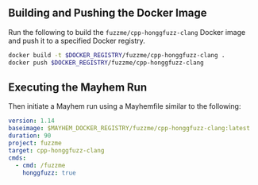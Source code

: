 ## Building and Pushing the Docker Image

Run the following to build the `fuzzme/cpp-honggfuzz-clang` Docker image and push it to a specified Docker registry.

```sh
docker build -t $DOCKER_REGISTRY/fuzzme/cpp-honggfuzz-clang .
docker push $DOCKER_REGISTRY/fuzzme/cpp-honggfuzz-clang
```

## Executing the Mayhem Run

Then initiate a Mayhem run using a Mayhemfile similar to the following:

```yaml
version: 1.14
baseimage: $MAYHEM_DOCKER_REGISTRY/fuzzme/cpp-honggfuzz-clang:latest
duration: 90
project: fuzzme
target: cpp-honggfuzz-clang
cmds:
  - cmd: /fuzzme
    honggfuzz: true
```
